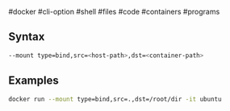 #docker  #cli-option #shell #files #code #containers #programs 
## Syntax
```bash
--mount type=bind,src=<host-path>,dst=<container-path>
```
## Examples
```bash
docker run --mount type=bind,src=.,dst=/root/dir -it ubuntu
```